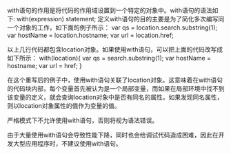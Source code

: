 ##
with语句的作用是将代码的作用域设置到一个特定的对象中。with语句的语法如下:
with(expression) statement;
定义with语句的目的主要是为了简化多次编写同一个对象的工作，如下面的例子所示：
var qs = location.search.substring(1);
var hostName = location.hostname;
var url = location.href;

以上几行代码都包含location对象。如果使用with语句，可以把上面的代码改写成如下所示：
with(location){
    var qs = search.substring(1);
    var hostName = hostname;
    var url = href;
}

在这个重写后的例子中，使用with语句关联了location对象。这意味着在with语句的代码块内部，每个变量首先被认为是一个局部变量，而如果在局部环境中找不到该变量的定义，就会查询location对象中是否有同名的属性。如果发现同名属性，则以location对象属性的值作为变量的值。

严格模式下不允许使用with语句，否则将视为语法错误。

由于大量使用with语句会导致性能下降，同时也会给调试代码造成困难，因此在开发大型应用程序时，不建议使用with语句。

